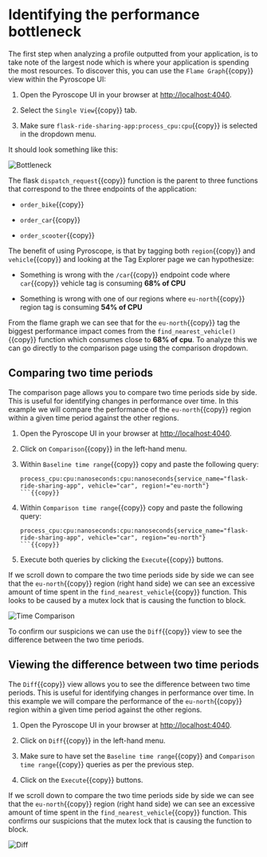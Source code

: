 # Identifying the performance bottleneck

The first step when analyzing a profile outputted from your application, is to take note of the largest node which is where your application is spending the most resources. To discover this, you can use the `Flame Graph`{{copy}} view within the Pyroscope UI:

1. Open the Pyroscope UI in your browser at [http://localhost:4040]({{TRAFFIC_HOST1_4040}}).

1. Select the `Single View`{{copy}} tab.

1. Make sure `flask-ride-sharing-app:process_cpu:cpu`{{copy}} is selected in the dropdown menu.

It should look something like this:

![Bottleneck](https://grafana.com/media/docs/pyroscope/ride-share-bottle-neck.jpg)

The flask `dispatch_request`{{copy}} function is the parent to three functions that correspond to the three endpoints of the application:

- `order_bike`{{copy}}

- `order_car`{{copy}}

- `order_scooter`{{copy}}

The benefit of using Pyroscope, is that by tagging both `region`{{copy}} and `vehicle`{{copy}} and looking at the Tag Explorer page we can hypothesize:

- Something is wrong with the `/car`{{copy}} endpoint code where `car`{{copy}} vehicle tag is consuming **68% of CPU**

- Something is wrong with one of our regions where `eu-north`{{copy}} region tag is consuming **54% of CPU**

From the flame graph we can see that for the `eu-north`{{copy}} tag the biggest performance impact comes from the `find_nearest_vehicle()`{{copy}} function which consumes close to **68% of cpu**. To analyze this we can go directly to the comparison page using the comparison dropdown.

## Comparing two time periods

The comparison page allows you to compare two time periods side by side. This is useful for identifying changes in performance over time. In this example we will compare the performance of the `eu-north`{{copy}} region within a given time period against the other regions.

1. Open the Pyroscope UI in your browser at [http://localhost:4040]({{TRAFFIC_HOST1_4040}}).

1. Click on `Comparison`{{copy}} in the left-hand menu.

1. Within `Baseline time range`{{copy}} copy and paste the following query:
   ```console
   process_cpu:cpu:nanoseconds:cpu:nanoseconds{service_name="flask-ride-sharing-app", vehicle="car", region!="eu-north"}
   ```{{copy}}

1. Within `Comparison time range`{{copy}} copy and paste the following query:
   ```console
   process_cpu:cpu:nanoseconds:cpu:nanoseconds{service_name="flask-ride-sharing-app", vehicle="car", region="eu-north"}
   ```{{copy}}

1. Execute both queries by clicking the `Execute`{{copy}} buttons.

If we scroll down to compare the two time periods side by side we can see that the `eu-north`{{copy}} region (right hand side) we can see an excessive amount of time spent in the `find_nearest_vehicle`{{copy}} function. This looks to be caused by a mutex lock that is causing the function to block.

![Time Comparison](https://grafana.com/media/docs/pyroscope/ride-share-time-comparison.png)

To confirm our suspicions we can use the `Diff`{{copy}} view to see the difference between the two time periods.

## Viewing the difference between two time periods

The `Diff`{{copy}} view allows you to see the difference between two time periods. This is useful for identifying changes in performance over time. In this example we will compare the performance of the `eu-north`{{copy}} region within a given time period against the other regions.

1. Open the Pyroscope UI in your browser at [http://localhost:4040]({{TRAFFIC_HOST1_4040}}).

1. Click on `Diff`{{copy}} in the left-hand menu.

1. Make sure to have set the `Baseline time range`{{copy}} and `Comparison time range`{{copy}} queries as per the previous step.

1. Click on the `Execute`{{copy}} buttons.

If we scroll down to compare the two time periods side by side we can see that the `eu-north`{{copy}} region (right hand side) we can see an excessive amount of time spent in the `find_nearest_vehicle`{{copy}} function. This confirms our suspicions that the mutex lock that is causing the function to block.

![Diff](https://grafana.com/media/docs/pyroscope/ride-share-diff-page.png)